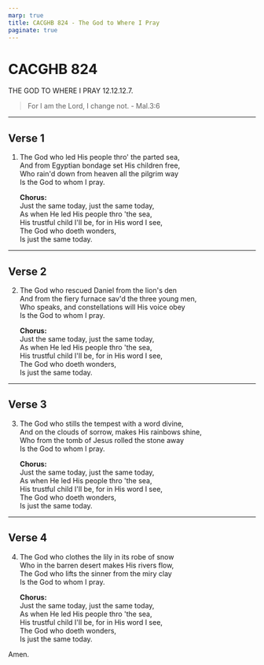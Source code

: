 ```yaml
--- 
marp: true
title: CACGHB 824 - The God to Where I Pray
paginate: true
---
```


# CACGHB 824

THE GOD TO WHERE I PRAY 12.12.12.7. 

> For I am the Lord, I change not. - Mal.3:6

---

## Verse 1

1. The God who led His people thro' the parted sea,  
   And from Egyptian bondage set His children free,  
   Who rain'd down from heaven all the pilgrim way  
   Is the God to whom I pray.

   **Chorus:**  
   Just the same today, just the same today,  
   As when He led His people thro 'the sea,  
   His trustful child I'll be, for in His word I see,  
   The God who doeth wonders,  
   Is just the same today.

---

## Verse 2

2. The God who rescued Daniel from the lion's den  
   And from the fiery furnace sav'd the three young men,  
   Who speaks, and constellations will His voice obey  
   Is the God to whom I pray.

   **Chorus:**  
   Just the same today, just the same today,  
   As when He led His people thro 'the sea,  
   His trustful child I'll be, for in His word I see,  
   The God who doeth wonders,  
   Is just the same today.

---

## Verse 3

3. The God who stills the tempest with a word divine,  
   And on the clouds of sorrow, makes His rainbows shine,  
   Who from the tomb of Jesus rolled the stone away  
   Is the God to whom I pray.

   **Chorus:**  
   Just the same today, just the same today,  
   As when He led His people thro 'the sea,  
   His trustful child I'll be, for in His word I see,  
   The God who doeth wonders,  
   Is just the same today.

---

## Verse 4

4. The God who clothes the lily in its robe of snow  
   Who in the barren desert makes His rivers flow,  
   The God who lifts the sinner from the miry clay  
   Is the God to whom I pray.

   **Chorus:**  
   Just the same today, just the same today,  
   As when He led His people thro 'the sea,  
   His trustful child I'll be, for in His word I see,  
   The God who doeth wonders,  
   Is just the same today.

Amen.
